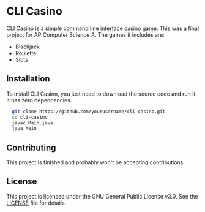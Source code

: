 # CLI Casino

CLI Casino is a simple command line interface casino game. This was a final project for AP Computer Science A. The games it includes are:

- Blackjack
- Roulette
- Slots

## Installation 

To install CLI Casino, you just need to download the source code and run it. It has zero dependencies.

```bash 
  git clone https://github.com/yourusername/cli-casino.git
  cd cli-casino
  javac Main.java
  java Main
```

## Contributing

This project is finished and probably won't be accepting contributions.

## License

This project is licensed under the GNU General Public License v3.0. See the [LICENSE](LICENSE) file for details.